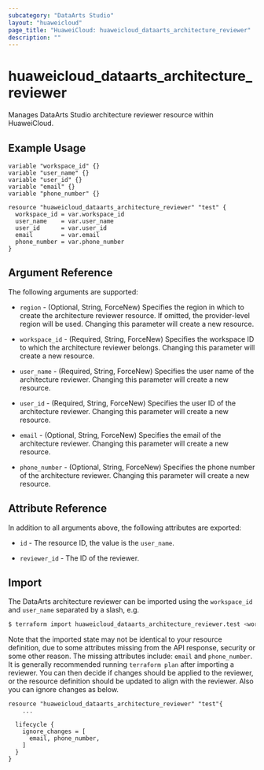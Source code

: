 ```yaml
---
subcategory: "DataArts Studio"
layout: "huaweicloud"
page_title: "HuaweiCloud: huaweicloud_dataarts_architecture_reviewer"
description: ""
---
```


# huaweicloud_dataarts_architecture_reviewer

Manages DataArts Studio architecture reviewer resource within HuaweiCloud.

## Example Usage

```hcl
variable "workspace_id" {}
variable "user_name" {}
variable "user_id" {}
variable "email" {}
variable "phone_number" {}

resource "huaweicloud_dataarts_architecture_reviewer" "test" {
  workspace_id = var.workspace_id
  user_name    = var.user_name
  user_id      = var.user_id
  email        = var.email
  phone_number = var.phone_number
}
```

## Argument Reference

The following arguments are supported:

* `region` - (Optional, String, ForceNew) Specifies the region in which to create the architecture reviewer resource.
  If omitted, the provider-level region will be used. Changing this parameter will create a new resource.

* `workspace_id` - (Required, String, ForceNew) Specifies the workspace ID to which the architecture reviewer belongs.
  Changing this parameter will create a new resource.

* `user_name` - (Required, String, ForceNew) Specifies the user name of the architecture reviewer.
  Changing this parameter will create a new resource.

* `user_id` - (Required, String, ForceNew) Specifies the user ID of the architecture reviewer.
  Changing this parameter will create a new resource.

* `email` - (Optional, String, ForceNew) Specifies the email of the architecture reviewer.
  Changing this parameter will create a new resource.

* `phone_number` - (Optional, String, ForceNew) Specifies the phone number of the architecture reviewer.
  Changing this parameter will create a new resource.

## Attribute Reference

In addition to all arguments above, the following attributes are exported:

* `id` - The resource ID, the value is the `user_name`.

* `reviewer_id` - The ID of the reviewer.

## Import

The DataArts architecture reviewer can be imported using the `workspace_id` and `user_name` separated by a slash, e.g.

```bash
$ terraform import huaweicloud_dataarts_architecture_reviewer.test <workspace_id>/<user_name>
```

Note that the imported state may not be identical to your resource definition, due to some attributes missing from the
API response, security or some other reason.
The missing attributes include: `email` and `phone_number`.
It is generally recommended running `terraform plan` after importing a reviewer.
You can then decide if changes should be applied to the reviewer, or the resource definition should be updated to
align with the reviewer. Also you can ignore changes as below.

```hcl
resource "huaweicloud_dataarts_architecture_reviewer" "test"{
    ...

  lifecycle {
    ignore_changes = [
      email, phone_number,
    ]
  }
}
```
